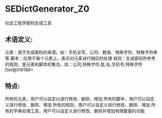 # SEDictGenerator_Z0
社会工程学密码生成工具

## 术语定义:
元素：用于生成密码的来源。如：手机全写、公司、数值、特殊字符、特殊字符串等
脚本：应用于每个元素上，表示对元素进行相应的处理
规则：生成密码所参考的规则，是元素和脚本的集合。如：公司,特殊字符,姓,名,手机号,特殊字符 Dell@XW188+

## 特点:
所有的元素，用户可以自定以进行修改、删除、增加
所有的脚本，用户可以自定义进行修改、删除、增加
所有的规则，用户可以自定义进行修改、删除、增加
所有的字典处理工具，用户可以自定义进行修改、删除并增加有限数量的功能
